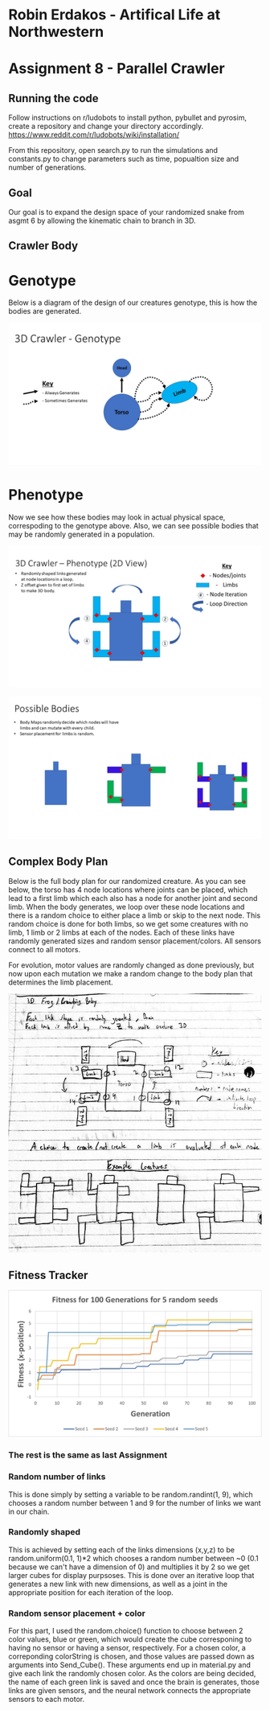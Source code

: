 # Robin Erdakos - Artifical Life at Northwestern
# Assignment 8 - Parallel Crawler

## Running the code

Follow instructions on r/ludobots to install python, pybullet and pyrosim, create a repository and change your directory accordingly.
https://www.reddit.com/r/ludobots/wiki/installation/

From this repository, open search.py to run the simulations and constants.py to change parameters such as time, popualtion size and number of generations.

## Goal

Our goal is to expand the design space of your randomized snake from asgmt 6 by allowing the kinematic chain to branch in 3D.

## Crawler Body

# Genotype

Below is a diagram of the design of our creatures genotype, this is how the bodies are generated.

![alt text](https://github.com/rerdakos/artificial_life/blob/Final/Genotype_.jpg?raw=true)

# Phenotype

Now we see how these bodies may look in actual physical space, correspoding to the genotype above. Also, we can see possible bodies
that may be randomly generated in a population.

![alt text](https://github.com/rerdakos/artificial_life/blob/Final/Phenotype_.jpg?raw=true)

![alt text](https://github.com/rerdakos/artificial_life/blob/Final/bodies_.jpg?raw=true)

## Complex Body Plan

Below is the full body plan for our randomized creature. As you can see below, the torso has 4 node locations where joints can be placed, which lead to a 
first limb which each also has a node for another joint and second limb. When the body generates, we loop over these node locations and there is a random
choice to either place a limb or skip to the next node. This random choice is done for both limbs, so we get some creatures with no limb, 1 limb or 2 limbs 
at each of the nodes. Each of these links have randomly generated sizes and random sensor placement/colors. All sensors connect to all motors.

For evolution, motor values are randomly changed as done previously, but now upon each mutation we make a random change to the body plan that determines the
limb placement.

![alt text](https://github.com/rerdakos/artificial_life/blob/Assignment8/image.jpg?raw=true)

## Fitness Tracker

![alt text](https://github.com/rerdakos/artificial_life/blob/Assignment8/Fitness5.jpg?raw=true)

### The rest is the same as last Assignment
### Random number of links
This is done simply by setting a variable to be random.randint(1, 9), which chooses a random number between 1 and 9 for the number of links we want in our chain.

### Randomly shaped
This is achieved by setting each of the links dimensions (x,y,z) to be random.uniform(0.1, 1)*2 which chooses a random number between ~0 (0.1 because we can't have a dimension of 0)
and multiplies it by 2 so we get larger cubes for display purpsoses. This is done over an iterative loop that generates a new link with new dimensions,
as well as a joint in the appropriate position for each iteration of the loop.

### Random sensor placement + color
For this part, I used the random.choice() function to choose between 2 color values, blue or green, which would create the cube corresponing to having no sensor
or having a sensor, respectively. For a chosen color, a correponding colorString is chosen, and those values are passed down as arguments into Send_Cube().
These arguments end up in material.py and give each link the randomly chosen color. As the colors are being decided, the name of each green link is saved and once the brain is generates,
those links are given sensors, and the neural network connects the appropriate sensors to each motor.
